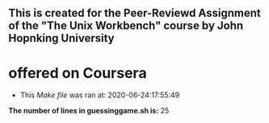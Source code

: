 ## This is created for the Peer-Reviewd Assignment of the "The Unix Workbench" course by John Hopnking University

# offered on Coursera
* This *Make file* was ran at: 2020-06-24:17:55:49


**The number of lines in guessinggame.sh is:** 25
